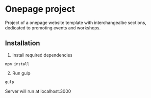 Onepage project
===============

Project of a onepage website template with interchangealbe sections, dedicated to promoting events and workshops.

## Installation

1. Install required dependencies
```
npm install
```
2. Run gulp
```
gulp
```
Server will run at localhost:3000

